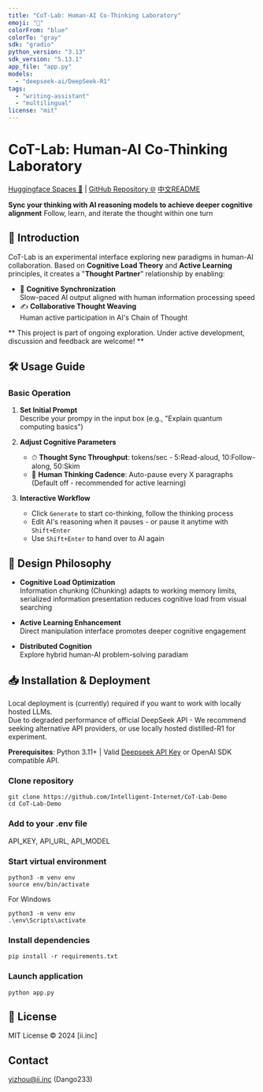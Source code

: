 ```yaml
---
title: "CoT-Lab: Human-AI Co-Thinking Laboratory"
emoji: "🤖"
colorFrom: "blue"
colorTo: "gray"
sdk: "gradio"
python_version: "3.13"
sdk_version: "5.13.1"
app_file: "app.py"
models:
  - "deepseek-ai/DeepSeek-R1"
tags:
  - "writing-assistant"
  - "multilingual"
license: "mit"
---
```


# CoT-Lab: Human-AI Co-Thinking Laboratory
[Huggingface Spaces 🤗](https://huggingface.co/spaces/Intelligent-Internet/CoT-Lab) | [GitHub Repository 🌐](https://github.com/Intelligent-Internet/CoT-Lab-Demo)
[中文README](README_zh.md)

**Sync your thinking with AI reasoning models to achieve deeper cognitive alignment**
Follow, learn, and iterate the thought within one turn

## 🌟 Introduction
CoT-Lab is an experimental interface exploring new paradigms in human-AI collaboration. Based on **Cognitive Load Theory** and **Active Learning** principles, it creates a "**Thought Partner**" relationship by enabling:

- 🧠 **Cognitive Synchronization**  
  Slow-paced AI output aligned with human information processing speed
- ✍️ **Collaborative Thought Weaving**   
  Human active participation in AI's Chain of Thought


** This project is part of ongoing exploration. Under active development, discussion and feedback are welcome! **

## 🛠 Usage Guide
### Basic Operation
1. **Set Initial Prompt**  
   Describe your prompy in the input box (e.g., "Explain quantum computing basics")

2. **Adjust Cognitive Parameters**  
   - ⏱ **Thought Sync Throughput**: tokens/sec - 5:Read-aloud, 10:Follow-along, 50:Skim
   - 📏 **Human Thinking Cadence**: Auto-pause every X paragraphs (Default off - recommended for active learning)

3. **Interactive Workflow**  
   - Click `Generate` to start co-thinking, follow the thinking process
   - Edit AI's reasoning when it pauses - or pause it anytime with `Shift+Enter`
   - Use `Shift+Enter` to hand over to AI again

## 🧠 Design Philosophy
- **Cognitive Load Optimization**  
  Information chunking (Chunking) adapts to working memory limits, serialized information presentation reduces cognitive load from visual searching

- **Active Learning Enhancement**  
  Direct manipulation interface promotes deeper cognitive engagement

- **Distributed Cognition**  
  Explore hybrid human-AI problem-solving paradiam 

## 📥 Installation & Deployment
Local deployment is (currently) required if you want to work with locally hosted LLMs.  
Due to degraded performance of official DeepSeek API - We recommend seeking alternative API providers, or use locally hosted distilled-R1 for experiment.    

**Prerequisites**: Python 3.11+ | Valid [Deepseek API Key](https://platform.deepseek.com/) or OpenAI SDK compatible API.

### Clone repository

    git clone https://github.com/Intelligent-Internet/CoT-Lab-Demo
    cd CoT-Lab-Demo

### Add to your .env file

API_KEY, API_URL, API_MODEL

### Start virtual environment

    python3 -m venv env
    source env/bin/activate

For Windows

    python3 -m venv env
    .\env\Scripts\activate

### Install dependencies

    pip install -r requirements.txt

### Launch application

    python app.py



## 📄 License
MIT License © 2024 [ii.inc]

## Contact
yizhou@ii.inc (Dango233)
